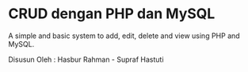 CRUD dengan PHP dan MySQL
========

A simple and basic system to add, edit, delete and view using PHP and MySQL. 

Disusun Oleh : Hasbur Rahman - Supraf Hastuti

